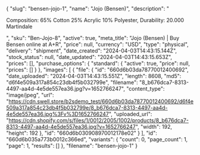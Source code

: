 {
  "slug": "bensen-jojo-1",
  "name": "Jojo (Bensen)",
  "description": "<p>Composition: 65% Cotton 25% Acrylic 10% Polyester, Durability: 20.000 Martindale</p>",
  "sku": "Ben-Jojo-8",
  "active": true,
  "meta_title": "Jojo (Bensen) | Buy Bensen online at A+R",
  "price": null,
  "currency": "USD",
  "type": "physical",
  "delivery": "shipment",
  "date_created": "2024-04-03T14:43:15.144Z",
  "stock_status": null,
  "date_updated": "2024-04-03T14:43:15.653Z",
  "prices": [],
  "purchase_options": {
    "standard": {
      "active": true,
      "price": null,
      "prices": []
    }
  },
  "images": [
    {
      "file": {
        "id": "660d6b03da78770012400692",
        "date_uploaded": "2024-04-03T14:43:15.551Z",
        "length": 8608,
        "md5": "d6f4e509a317a854c23db4f5b032799e",
        "filename": "8_b676dca7-8313-4497-aa4d-4e5de557ea36.jpg?v=1652766247",
        "content_type": "image/jpeg",
        "url": "https://cdn.swell.store/b2sdemo_test/660d6b03da78770012400692/d6f4e509a317a854c23db4f5b032799e/8_b676dca7-8313-4497-aa4d-4e5de557ea36.jpg%3Fv%3D1652766247",
        "uploaded_url": "https://cdn.shopify.com/s/files/1/0012/2005/1002/products/8_b676dca7-8313-4497-aa4d-4e5de557ea36.jpg?v=1652766247",
        "width": 192,
        "height": 192
      },
      "id": "660d6b030908970012178e02"
    }
  ],
  "id": "660d6b035a773b0012c366ed",
  "variants": {
    "count": 0,
    "page_count": 1,
    "page": 1,
    "results": []
  },
  "filename": "bensen-jojo-1"
}